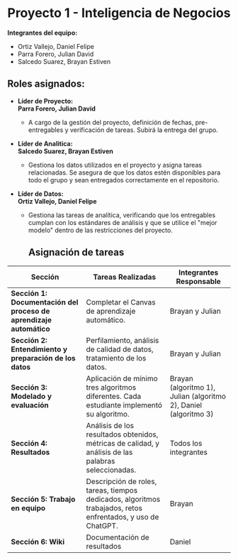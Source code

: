 # Proyecto 1 - Inteligencia de Negocios

**Integrantes del equipo:**
- Ortiz Vallejo, Daniel Felipe
- Parra Forero, Julian David
- Salcedo Suarez, Brayan Estiven

## Roles asignados:

- **Líder de Proyecto:**  
  **Parra Forero, Julian David**  
  - A cargo de la gestión del proyecto, definición de fechas, pre-entregables y verificación de tareas. Subirá la entrega del grupo.

- **Líder de Analitica:**  
  **Salcedo Suarez, Brayan Estiven**  
  - Gestiona los datos utilizados en el proyecto y asigna tareas relacionadas. Se asegura de que los datos estén disponibles para todo el grupo y sean entregados correctamente en el repositorio.

- **Líder de Datos:**  
  **Ortiz Vallejo, Daniel Felipe**  
  - Gestiona las tareas de analítica, verificando que los entregables cumplan con los estándares de análisis y que se utilice el "mejor modelo" dentro de las restricciones del proyecto.
 
    ## Asignación de tareas

| **Sección**                                    | **Tareas Realizadas**                                                                                      | **Integrantes Responsable**      |
|------------------------------------------------|------------------------------------------------------------------------------------------------------------|----------------------------------|
| **Sección 1: Documentación del proceso de aprendizaje automático** | Completar el Canvas de aprendizaje automático.                                                              | Brayan y Julian                 |
| **Sección 2: Entendimiento y preparación de los datos** | Perfilamiento, análisis de calidad de datos, tratamiento de los datos.                                       | Brayan y Julian                 |
| **Sección 3: Modelado y evaluación**           | Aplicación de mínimo tres algoritmos diferentes. Cada estudiante implementó su algoritmo.                   | Brayan (algoritmo 1), Julian (algoritmo 2), Daniel (algoritmo 3) |
| **Sección 4: Resultados**                      | Análisis de los resultados obtenidos, métricas de calidad, y análisis de las palabras seleccionadas.       | Todos los integrantes           |
| **Sección 5: Trabajo en equipo**               | Descripción de roles, tareas, tiempos dedicados, algoritmos trabajados, retos enfrentados, y uso de ChatGPT. | Brayan                          |
| **Sección 6: Wiki**               | Documentación de resultados | Daniel                   |
